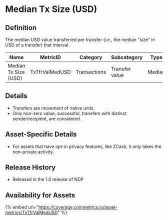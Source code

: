 # Median Tx Size (USD)

## Definition

The median USD value transferred per transfer (i.e., the median "size" in USD of a transfer) that interval.

| Name                 | MetricID       | Category     | Subcategory    | Type   | Unit | Interval      |
| -------------------- | -------------- | ------------ | -------------- | ------ | ---- | ------------- |
| Median Tx Size (USD) | TxTfrValMedUSD | Transactions | Transfer value | Median | USD  | 1 day, 1 hour |

## Details

* Transfers are movement of native units.
* Only non-zero value, successful, transfers with distinct sender/recipient, are considered.

## Asset-Specific Details

* For assets that have opt-in privacy features, like ZCash, it only takes the non-private activity.

## Release History

* Released in the 1.0 release of NDP

## Availability for Assets

{% embed url="https://coverage.coinmetrics.io/asset-metrics/TxTfrValMedUSD" %}
